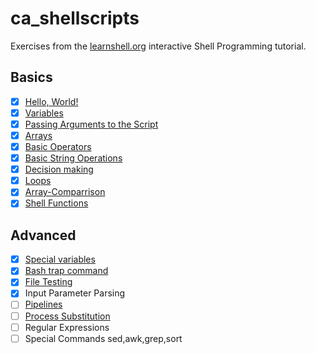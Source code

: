 # ca_shellscripts

Exercises from the [learnshell.org](https://learnshell.org/) interactive Shell Programming tutorial.

## Basics
- [x] [Hello, World!](./Hello.sh)
- [x] [Variables](./Variables.sh)
- [x] [Passing Arguments to the Script](./Arguments.sh)
- [x] [Arrays](./Arrays.sh)
- [x] [Basic Operators](./Operators.sh)
- [x] [Basic String Operations](./String.sh)
- [x] [Decision making](./Decision_Making.sh)
- [x] [Loops](./Loops.sh)
- [x] [Array-Comparrison](./Array-Comparrison.sh)
- [x] [Shell Functions](./Functions.sh)

## Advanced
- [x] [Special variables](./Special_Variables.sh)
- [x] [Bash trap command](./trap.sh)
- [x] [File Testing](./File_Testing.sh)
- [x] Input Parameter Parsing
- [ ] [Pipelines](./Pipelines.sh)
- [ ] [Process Substitution](./Process_Substitution.sh)
- [ ] Regular Expressions
- [ ] Special Commands sed,awk,grep,sort
